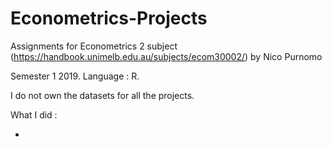 # Econometrics-Projects
Assignments for Econometrics 2 subject (https://handbook.unimelb.edu.au/subjects/ecom30002/) by Nico Purnomo

Semester 1 2019. Language : R.

I do not own the datasets for all the projects.

What I did :

-
